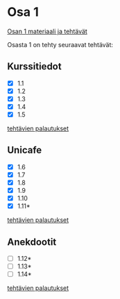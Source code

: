 # Osa 1

[Osan 1 materiaali ja tehtävät](https://fullstackopen.com/osa1)

Osasta 1 on tehty seuraavat tehtävät:

## Kurssitiedot

- [x] 1.1
- [x] 1.2
- [x] 1.3
- [x] 1.4
- [x] 1.5

[tehtävien palautukset](kurssitiedot/)

## Unicafe

- [x] 1.6
- [x] 1.7
- [x] 1.8
- [x] 1.9
- [x] 1.10
- [x] 1.11*

[tehtävien palautukset](unicafe/)

## Anekdootit

- [ ] 1.12*
- [ ] 1.13*
- [ ] 1.14*

[tehtävien palautukset](anekdootit/)